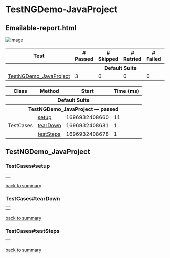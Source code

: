 # TestNGDemo-JavaProject

## Emailable-report.html
![image](https://github.com/marcelmroz/TestNGDemo-JavaProject/assets/103954333/9509a8e8-a14c-46d0-b956-fa247c0ae454)

<!DOCTYPE html PUBLIC "-//W3C//DTD XHTML 1.1//EN" "https://www.w3.org/TR/xhtml11/DTD/xhtml11.dtd">
<html xmlns="https://www.w3.org/1999/xhtml">
<head>
<meta http-equiv="content-type" content="text/html; charset=UTF-8"/>
</head>
<body>
<table>
<tr><th>Test</th><th># Passed</th><th># Skipped</th><th># Retried</th><th># Failed</th><th>Time (ms)</th><th>Included Groups</th><th>Excluded Groups</th></tr>
<tr><th colspan="8">Default Suite</th></tr>
<tr><td><a href="#t0">TestNGDemo_JavaProject</a></td><td class="num">3</td><td class="num">0</td><td class="num">0</td><td class="num">0</td><td class="num">98</td><td></td><td></td></tr>
</table>
<table id='summary'><thead><tr><th>Class</th><th>Method</th><th>Start</th><th>Time (ms)</th></tr></thead><tbody><tr><th colspan="4">Default Suite</th></tr></tbody><tbody id="t0"><tr><th colspan="4">TestNGDemo_JavaProject &#8212; passed</th></tr><tr class="passedeven"><td rowspan="3">TestCases</td><td><a href="#m0">setup</a></td><td rowspan="1">1696932408660</td><td rowspan="1">11</td></tr><tr class="passedeven"><td><a href="#m1">tearDown</a></td><td rowspan="1">1696932408681</td><td rowspan="1">1</td></tr><tr class="passedeven"><td><a href="#m2">testSteps</a></td><td rowspan="1">1696932408678</td><td rowspan="1">1</td></tr></tbody>
</table>
<h2>TestNGDemo_JavaProject</h2><h3 id="m0">TestCases#setup</h3><table class="result"><tr><th class="invisible"/></tr></table><p class="totop"><a href="#summary">back to summary</a></p>
<h3 id="m1">TestCases#tearDown</h3><table class="result"><tr><th class="invisible"/></tr></table><p class="totop"><a href="#summary">back to summary</a></p>
<h3 id="m2">TestCases#testSteps</h3><table class="result"><tr><th class="invisible"/></tr></table><p class="totop"><a href="#summary">back to summary</a></p>
</body>
</html>

